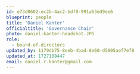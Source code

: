 ```yaml
---
id: e73d0602-ec2b-4ac2-bdf0-991a63ed9ee6
blueprint: people
title: 'Daniel Kanter'
officialtitle: 'Governance Chair'
photo: daniel-kanter-headshot.JPG
role:
  - board-of-directors
updated_by: 1179db75-8eeb-4bad-8e60-d5005aef7ef8
updated_at: 1727108447
email: daniel.r.kanter@gmail.com
---
```

